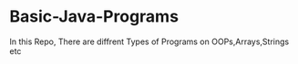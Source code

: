 # Basic-Java-Programs
In this Repo, There are diffrent Types of Programs on OOPs,Arrays,Strings etc
